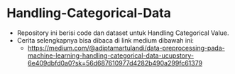 # Handling-Categorical-Data
- Repository ini berisi code dan dataset untuk Handling Categorical Value.
- Cerita selengkapnya bisa dibaca di link medium dibawah ini:
  - https://medium.com/@adiptamartulandi/data-preprocessing-pada-machine-learning-handling-categorical-data-ucupstory-6e409dbfd0a0?sk=56d687610977d4282b490a299fc61379
